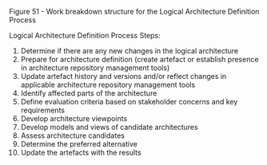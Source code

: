 Figure 51 - Work breakdown structure for the Logical Architecture Definition Process

Logical Architecture Definition Process Steps:

1. Determine if there are any new changes in the logical architecture
2. Prepare for architecture definition (create artefact or establish presence in architecture repository management tools)
3. Update artefact history and versions and/or reflect changes in applicable architecture repository management tools
4. Identify affected parts of the architecture
5. Define evaluation criteria based on stakeholder concerns and key requirements
6. Develop architecture viewpoints
7. Develop models and views of candidate architectures
8. Assess architecture candidates
9. Determine the preferred alternative
10. Update the artefacts with the results